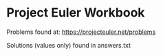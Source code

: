 # Project Euler Workbook

Problems found at: https://projecteuler.net/problems

Solutions (values only) found in answers.txt
